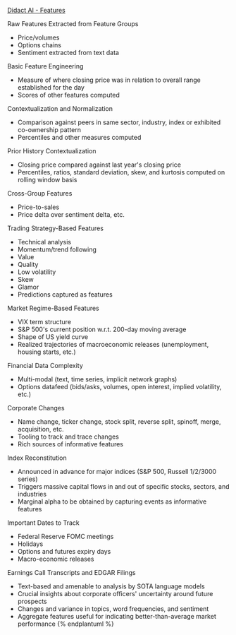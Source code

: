 [Didact AI - Features](https://principiamundi.com/posts/didact-anatomy/)

Raw Features Extracted from Feature Groups
- Price/volumes
- Options chains
- Sentiment extracted from text data

Basic Feature Engineering
- Measure of where closing price was in relation to overall range established for the day
- Scores of other features computed

Contextualization and Normalization
- Comparison against peers in same sector, industry, index or exhibited co-ownership pattern
- Percentiles and other measures computed

Prior History Contextualization
- Closing price compared against last year's closing price
- Percentiles, ratios, standard deviation, skew, and kurtosis computed on rolling window basis

Cross-Group Features
- Price-to-sales
- Price delta over sentiment delta, etc.

Trading Strategy-Based Features
- Technical analysis
- Momentum/trend following
- Value
- Quality
- Low volatility
- Skew
- Glamor
- Predictions captured as features

Market Regime-Based Features
- VIX term structure
- S&P 500's current position w.r.t. 200-day moving average
- Shape of US yield curve
- Realized trajectories of macroeconomic releases (unemployment, housing starts, etc.)

Financial Data Complexity
- Multi-modal (text, time series, implicit network graphs)
- Options datafeed (bids/asks, volumes, open interest, implied volatility, etc.)

Corporate Changes
- Name change, ticker change, stock split, reverse split, spinoff, merge, acquisition, etc.
- Tooling to track and trace changes
- Rich sources of informative features

Index Reconstitution
- Announced in advance for major indices (S&P 500, Russell 1/2/3000 series)
- Triggers massive capital flows in and out of specific stocks, sectors, and industries
- Marginal alpha to be obtained by capturing events as informative features

Important Dates to Track
- Federal Reserve FOMC meetings
- Holidays
- Options and futures expiry days
- Macro-economic releases

Earnings Call Transcripts and EDGAR Filings
- Text-based and amenable to analysis by SOTA language models
- Crucial insights about corporate officers' uncertainty around future prospects
- Changes and variance in topics, word frequencies, and sentiment
- Aggregate features useful for indicating better-than-average market performance
{% endplantuml %}

